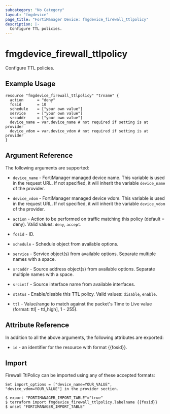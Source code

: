 ```yaml
---
subcategory: "No Category"
layout: "fmgdevice"
page_title: "FortiManager Device: fmgdevice_firewall_ttlpolicy"
description: |-
  Configure TTL policies.
---
```


# fmgdevice_firewall_ttlpolicy
Configure TTL policies.

## Example Usage

```hcl
resource "fmgdevice_firewall_ttlpolicy" "trname" {
  action      = "deny"
  fosid       = 10
  schedule    = ["your own value"]
  service     = ["your own value"]
  srcaddr     = ["your own value"]
  device_name = var.device_name # not required if setting is at provider
  device_vdom = var.device_vdom # not required if setting is at provider
}
```

## Argument Reference


The following arguments are supported:

* `device_name` - FortiManager managed device name. This variable is used in the request URL. If not specified, it will inherit the variable `device_name` of the provider.
* `device_vdom` - FortiManager managed device vdom. This variable is used in the request URL. If not specified, it will inherit the variable `device_vdom` of the provider.

* `action` - Action to be performed on traffic matching this policy (default = deny). Valid values: `deny`, `accept`.

* `fosid` - ID.
* `schedule` - Schedule object from available options.
* `service` - Service object(s) from available options. Separate multiple names with a space.
* `srcaddr` - Source address object(s) from available options. Separate multiple names with a space.
* `srcintf` - Source interface name from available interfaces.
* `status` - Enable/disable this TTL policy. Valid values: `disable`, `enable`.

* `ttl` - Value/range to match against the packet's Time to Live value (format: ttl[ - ttl_high], 1 - 255).


## Attribute Reference

In addition to all the above arguments, the following attributes are exported:
* `id` - an identifier for the resource with format {{fosid}}.

## Import

Firewall TtlPolicy can be imported using any of these accepted formats:
```
Set import_options = ["device_name=YOUR_VALUE", "device_vdom=YOUR_VALUE"] in the provider section.

$ export "FORTIMANAGER_IMPORT_TABLE"="true"
$ terraform import fmgdevice_firewall_ttlpolicy.labelname {{fosid}}
$ unset "FORTIMANAGER_IMPORT_TABLE"
```

